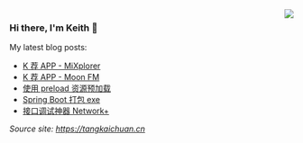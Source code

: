 <img align="right" src="https://github-readme-stats.vercel.app/api?username=tangkaichuan&show_icons=true&icon_color=ad0d52&text_color=24292e&bg_color=ffffff&hide_title=false&&count_private=truea&include_all_commits=true" />

### Hi there, I'm Keith 👋
My latest blog posts:
<!--START_SECTION:feed-->
* [K 荐 APP - MiXplorer](https:&#x2F;&#x2F;tangkaichuan.cn&#x2F;app-mixplorer&#x2F;)
* [K 荐 APP - Moon FM](https:&#x2F;&#x2F;tangkaichuan.cn&#x2F;app-moon-fm&#x2F;)
* [使用 preload 资源预加载](https:&#x2F;&#x2F;tangkaichuan.cn&#x2F;use-preload&#x2F;)
* [Spring Boot 打包 exe](https:&#x2F;&#x2F;tangkaichuan.cn&#x2F;spring-boot-exe-package&#x2F;)
* [接口调试神器 Network+](https:&#x2F;&#x2F;tangkaichuan.cn&#x2F;network-plus&#x2F;)
<!--END_SECTION:feed-->

*Source site: https://tangkaichuan.cn*
